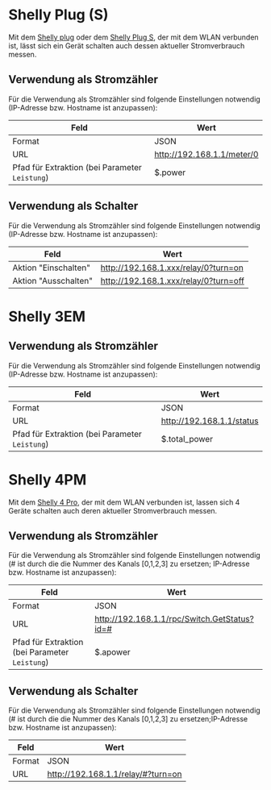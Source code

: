 # Shelly Plug (S)

Mit dem [Shelly plug](https://shelly.cloud/shelly-plug/) oder dem [Shelly Plug S](https://shelly.cloud/knowledge-base/devices/shelly-plug-s/), der mit dem WLAN verbunden ist, lässt sich ein Gerät schalten auch dessen aktueller Stromverbrauch messen.

## Verwendung als Stromzähler

Für die Verwendung als Stromzähler sind folgende Einstellungen notwendig (IP-Adresse bzw. Hostname ist anzupassen):

| Feld                                           | Wert                       |
|------------------------------------------------|----------------------------|
| Format                                         | JSON                       |
| URL                                            | http://192.168.1.1/meter/0 |
| Pfad für Extraktion (bei Parameter `Leistung`) | $.power                    |

## Verwendung als Schalter

Für die Verwendung als Stromzähler sind folgende Einstellungen notwendig (IP-Adresse bzw. Hostname ist anzupassen):


| Feld                  | Wert                                   |
|-----------------------|----------------------------------------|
| Aktion "Einschalten"  | http://192.168.1.xxx/relay/0?turn=on   |
| Aktion "Ausschalten"  | http://192.168.1.xxx/relay/0?turn=off  |

# Shelly 3EM

## Verwendung als Stromzähler

Für die Verwendung als Stromzähler sind folgende Einstellungen notwendig (IP-Adresse bzw. Hostname ist anzupassen):

| Feld                                           | Wert                      |
|------------------------------------------------|---------------------------|
| Format                                         | JSON                      |
| URL                                            | http://192.168.1.1/status |
| Pfad für Extraktion (bei Parameter `Leistung`) | $.total_power             |

# Shelly 4PM

Mit dem [Shelly 4 Pro](https://shelly.cloud/shelly-4-pro/), der mit dem WLAN verbunden ist, lassen sich 4 Geräte schalten auch deren aktueller Stromverbrauch messen.

## Verwendung als Stromzähler

Für die Verwendung als Stromzähler sind folgende Einstellungen notwendig (# ist durch die die Nummer des Kanals [0,1,2,3] zu ersetzen; IP-Adresse bzw. Hostname ist anzupassen):

| Feld                                           | Wert                                         |
|------------------------------------------------|----------------------------------------------|
| Format                                         | JSON                                         |
| URL                                            | http://192.168.1.1/rpc/Switch.GetStatus?id=# |
| Pfad für Extraktion (bei Parameter `Leistung`) | $.apower                                     |

## Verwendung als Schalter

Für die Verwendung als Stromzähler sind folgende Einstellungen notwendig (# ist durch die die Nummer des Kanals [0,1,2,3] zu ersetzen;IP-Adresse bzw. Hostname ist anzupassen):

| Feld                                            | Wert                               |
| ----------------------------------------------- |------------------------------------|
| Format                                          | JSON                               |
| URL                                             | http://192.168.1.1/relay/#?turn=on |
